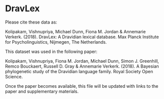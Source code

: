 # DravLex

Please cite these data as:

Kolipakam, Vishnupriya, Michael Dunn, Fiona M. Jordan & Annemarie Verkerk. (2018). DravLex: A Dravidian lexical database. Max Planck Institute for Psycholinguistics, Nijmegen, The Netherlands.

This dataset was used in the following paper:

Kolipakam, Vishnupriya, Fiona M. Jordan, Michael Dunn, Simon J. Greenhill, Remco Bouckaert, Russell D. Gray & Annemarie Verkerk. (2018). A Bayesian phylogenetic study of the Dravidian language family. Royal Society Open Science. 

Once the paper becomes available, this file will be updated with links to the paper and supplementary materials.

